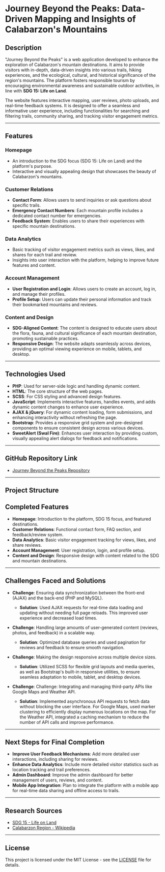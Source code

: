 # Journey Beyond the Peaks: Data-Driven Mapping and Insights of Calabarzon's Mountains

## Description
"Journey Beyond the Peaks" is a web application developed to enhance the exploration of Calabarzon's mountain destinations. It aims to provide visitors with in-depth, data-driven insights into various trails, hiking experiences, and the ecological, cultural, and historical significance of the region's mountains. The platform fosters responsible tourism by encouraging environmental awareness and sustainable outdoor activities, in line with **SDG 15: Life on Land**.

The website features interactive mapping, user reviews, photo uploads, and real-time feedback systems. It is designed to offer a seamless and informative user experience, including functionalities for searching and filtering trails, community sharing, and tracking visitor engagement metrics.

---

## Features
### Homepage
- An introduction to the SDG focus (SDG 15: Life on Land) and the platform's purpose.
- Interactive and visually appealing design that showcases the beauty of Calabarzon's mountains.

### Customer Relations
- **Contact Form**: Allows users to send inquiries or ask questions about specific trails.
- **Emergency Contact Numbers**: Each mountain profile includes a dedicated contact number for emergencies.
- **Feedback System**: Enables users to share their experiences with specific mountain destinations.

### Data Analytics
- Basic tracking of visitor engagement metrics such as views, likes, and shares for each trail and review.
- Insights into user interaction with the platform, helping to improve future features and content.

### Account Management
- **User Registration and Login**: Allows users to create an account, log in, and manage their profiles.
- **Profile Setup**: Users can update their personal information and track their bookmarked mountains and reviews.

### Content and Design
- **SDG-Aligned Content**: The content is designed to educate users about the flora, fauna, and cultural significance of each mountain destination, promoting sustainable practices.
- **Responsive Design**: The website adapts seamlessly across devices, providing an optimal viewing experience on mobile, tablets, and desktop.

---

## Technologies Used
- **PHP**: Used for server-side logic and handling dynamic content.
- **HTML**: The core structure of the web pages.
- **SCSS**: For CSS styling and advanced design features.
- **JavaScript**: Implements interactive features, handles events, and adds dynamic content changes to enhance user experience.
- **AJAX & jQuery**: For dynamic content loading, form submissions, and enhancing interactivity without refreshing the page.
- **Bootstrap**: Provides a responsive grid system and pre-designed components to ensure consistent design across various devices.
- **SweetAlert (Swal Fire)**: Enhances user interaction by providing custom, visually appealing alert dialogs for feedback and notifications.

---

## GitHub Repository Link
- [Journey Beyond the Peaks Repository](https://github.com/rickandrew2/MountData)

---

## Project Structure

## Completed Features
- **Homepage**: Introduction to the platform, SDG 15 focus, and featured destinations.
- **Customer Relations**: Functional contact form, FAQ section, and feedback/review system.
- **Data Analytics**: Basic visitor engagement tracking for views, likes, and share reviews.
- **Account Management**: User registration, login, and profile setup.
- **Content and Design**: Responsive design with content related to the SDG and mountain destinations.

---

## Challenges Faced and Solutions
- **Challenge**: Ensuring data synchronization between the front-end (AJAX) and the back-end (PHP and MySQL).
  - **Solution**: Used AJAX requests for real-time data loading and updating without needing full page reloads. This improved user experience and decreased load times.
  
- **Challenge**: Handling large amounts of user-generated content (reviews, photos, and feedback) in a scalable way.
  - **Solution**: Optimized database queries and used pagination for reviews and feedback to ensure smooth navigation.

- **Challenge**: Making the design responsive across multiple device sizes.
  - **Solution**:  Utilized SCSS for flexible grid layouts and media queries, as well as Bootstrap's built-in responsive utilities, to ensure seamless adaptation to mobile, tablet, and desktop devices.

- **Challenge**: Challenge: Integrating and managing third-party APIs like Google Maps and Weather API.
  - **Solution**: Implemented asynchronous API requests to fetch data without blocking the user interface. For Google Maps, used marker clustering to efficiently display numerous locations on the map. For the                   Weather API, integrated a caching mechanism to reduce the number of API calls and improve performance.

 


---

## Next Steps for Final Completion
- **Improve User Feedback Mechanisms**: Add more detailed user interactions, including sharing for reviews.
- **Enhance Data Analytics**: Include more detailed visitor statistics such as location tracking and trail preferences.
- **Admin Dashboard**: Improve the admin dashboard for better management of users, reviews, and content.
- **Mobile App Integration**: Plan to integrate the platform with a mobile app for real-time data sharing and offline access to trails.

---

## Research Sources
- [SDG 15 - Life on Land](https://www.un.org/sustainabledevelopment/biodiversity/)
- [Calabarzon Region - Wikipedia](https://en.wikipedia.org/wiki/Calabarzon)

---

## License
This project is licensed under the MIT License - see the [LICENSE](LICENSE) file for details.
